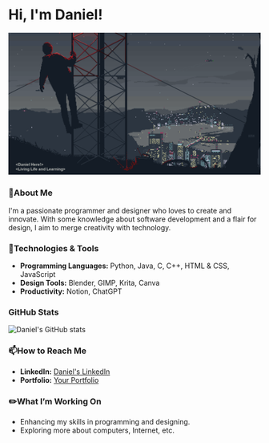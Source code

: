 # Hi, I'm Daniel!
![My GIF](https://github.com/Daniel20140101/Daniel/blob/main/Elements/jake-comingheremoreoftenlately.gif?raw=true)

### 👤About Me
I'm a passionate programmer and designer who loves to create and innovate. With some knowledge about software development and a flair for design, I aim to merge creativity with technology.

### 🔧Technologies & Tools
- **Programming Languages:** Python, Java, C, C++, HTML & CSS, JavaScript
- **Design Tools:** Blender, GIMP, Krita, Canva
- **Productivity:** Notion, ChatGPT

### GitHub Stats
![Daniel's GitHub stats](https://github-readme-stats.vercel.app/api?username=daniel20140101&show_icons=true&theme=nord)

### 📫How to Reach Me
- **LinkedIn:** [Daniel's LinkedIn](https://www.linkedin.com/in/your-linkedin-username/)
- **Portfolio:** [Your Portfolio](https://your-portfolio-link.com)

### ✏️What I’m Working On
- Enhancing my skills in programming and designing.
- Exploring more about computers, Internet, etc.
